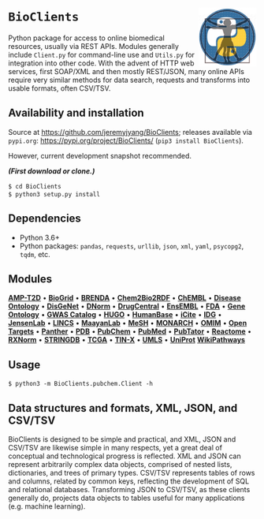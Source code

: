 # `BioClients` <img align="right" src="/doc/images/BioClients_logo.png" height="120" alt="BioClients logo">

Python package for access to online biomedical resources,
usually via REST APIs. Modules generally include
`Client.py` for command-line use and `Utils.py` for
integration into other code. With the advent of HTTP web services,
first SOAP/XML and then mostly REST/JSON, many online APIs
require very similar methods for data search, requests
and transforms into usable formats, often CSV/TSV.

## Availability and installation

Source at <https://github.com/jeremyjyang/BioClients>;
releases available via `pypi.org`:
<https://pypi.org/project/BioClients/>
(`pip3 install BioClients`).

However, current development snapshot recommended.

___(First download or clone.)___
```
$ cd BioClients
$ python3 setup.py install
```

## Dependencies

* Python 3.6+
* Python packages: `pandas`, `requests`, `urllib`, `json`, `xml`, `yaml`, `psycopg2`,  `tqdm`, etc.

## Modules

 [__AMP-T2D__](doc/amp__t2d.md) &#8226;  [__BioGrid__](doc/biogrid.md) &#8226;  [__BRENDA__](doc/brenda.md) &#8226;  [__Chem2Bio2RDF__](doc/chem2bio2rdf.md) &#8226;  [__ChEMBL__](doc/chembl.md) &#8226; [__Disease Ontology__](doc/diseaseontology.md) &#8226;  [__DisGeNet__](doc/disgenet.md) &#8226;  [__DNorm__](doc/dnorm.md) &#8226;  [__DrugCentral__](doc/drugcentral.md) &#8226;  [__EnsEMBL__](doc/ensembl.md) &#8226;  [__FDA__](doc/fda.md) &#8226;  [__Gene Ontology__](doc/geneontology.md) &#8226;  [__GWAS Catalog__](doc/gwascatalog.md) &#8226;  [__HUGO__](doc/hugo.md) &#8226;  [__HumanBase__](doc/humanbase.md) &#8226;  [__iCite__](doc/icite.md) &#8226;  [__IDG__](doc/idg.md) &#8226; [__JensenLab__](doc/jensenlab.md) &#8226; [__LINCS__](doc/lincs.md) &#8226; [__MaayanLab__](doc/maayanlab.md) &#8226; [__MeSH__](doc/mesh.md) &#8226;  [__MONARCH__](doc/monarch.md) &#8226;  [__OMIM__](doc/omim.md) &#8226;  [__Open Targets__](doc/opentargets.md) &#8226;  [__Panther__](doc/panther.md) &#8226;  [__PDB__](doc/pdb.md) &#8226;  [__PubChem__](doc/pubchem.md) &#8226;  [__PubMed__](doc/pubmed.md) &#8226;  [__PubTator__](doc/pubtator.md) &#8226;  [__Reactome__](doc/reactome.md) &#8226;  [__RXNorm__](doc/rxnorm.md) &#8226;  [__STRINGDB__](doc/stringdb.md) &#8226; [__TCGA__](doc/tcga.md) &#8226; [__TIN-X__](doc/tinx.md) &#8226; [__UMLS__](doc/umls.md) &#8226; [__UniProt__](doc/uniprot.md) [__WikiPathways__](doc/wikipathways.md) 

## Usage

```
$ python3 -m BioClients.pubchem.Client -h
```

## Data structures and formats, XML, JSON, and CSV/TSV

BioClients is designed to be simple and practical, and XML, JSON
and CSV/TSV are likewise simple in many respects, yet a great deal
of conceptual and technological progress is reflected. XML and JSON
can represent arbitrarily complex data objects, comprised of nested lists,
dictionaries, and trees of primary types. CSV/TSV represents tables of
rows and columns, related by common keys, reflecting the development
of SQL and relational databases. Transforming JSON to CSV/TSV, as these
clients generally do, projects data objects to tables useful for many
applications (e.g. machine learning).
